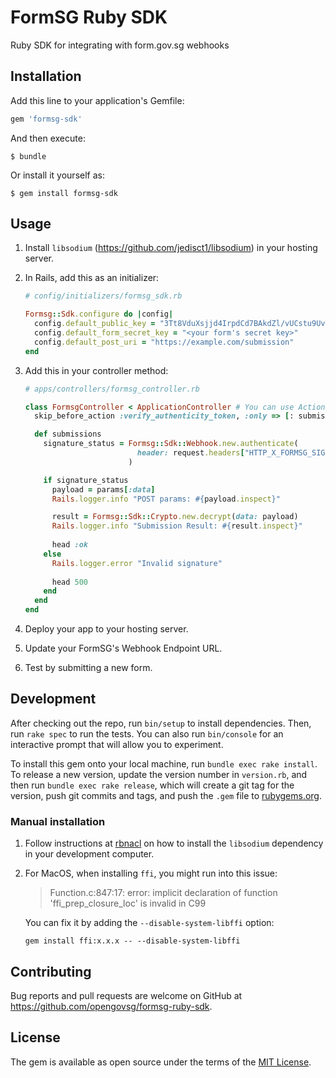 # FormSG Ruby SDK

Ruby SDK for integrating with form.gov.sg webhooks

## Installation

Add this line to your application's Gemfile:

```ruby
gem 'formsg-sdk'
```

And then execute:

    $ bundle

Or install it yourself as:

    $ gem install formsg-sdk

## Usage

1. Install `libsodium` (<https://github.com/jedisct1/libsodium>) in your hosting server.
2. In Rails, add this as an initializer:

    ```ruby
    # config/initializers/formsg_sdk.rb
    
    Formsg::Sdk.configure do |config|
      config.default_public_key = "3Tt8VduXsjjd4IrpdCd7BAkdZl/vUCstu9UvTX84FWw=" # Production Public Key
      config.default_form_secret_key = "<your form's secret key>"
      config.default_post_uri = "https://example.com/submission"
    end
    ```

3. Add this in your controller method:

    ```ruby
    # apps/controllers/formsg_controller.rb
    
    class FormsgController < ApplicationController # You can use ActionController::API to avoid the CSRF token
      skip_before_action :verify_authenticity_token, :only => [: submissions]
    
      def submissions
        signature_status = Formsg::Sdk::Webhook.new.authenticate(
                             header: request.headers["HTTP_X_FORMSG_SIGNATURE"]
                           )

        if signature_status
          payload = params[:data]
          Rails.logger.info "POST params: #{payload.inspect}"
    
          result = Formsg::Sdk::Crypto.new.decrypt(data: payload)
          Rails.logger.info "Submission Result: #{result.inspect}"
          
          head :ok
        else
          Rails.logger.error "Invalid signature"
          
          head 500
        end
      end
    end 
    ```

4. Deploy your app to your hosting server.
5. Update your FormSG's Webhook Endpoint URL.
6. Test by submitting a new form.

## Development

After checking out the repo, run `bin/setup` to install dependencies. Then, run `rake spec` to run the tests. You can also run `bin/console` for an interactive prompt that will allow you to experiment.

To install this gem onto your local machine, run `bundle exec rake install`. To release a new version, update the version number in `version.rb`, and then run `bundle exec rake release`, which will create a git tag for the version, push git commits and tags, and push the `.gem` file to [rubygems.org](https://rubygems.org).

### Manual installation

1. Follow instructions at [rbnacl](https://github.com/RubyCrypto/rbnacl) on how to install the `libsodium` dependency in your development computer.

2. For MacOS, when installing `ffi`, you might run into this issue:

    >Function.c:847:17: error: implicit declaration of function 'ffi_prep_closure_loc' is invalid in C99
    
    You can fix it by adding the `--disable-system-libffi` option:
    
    ```
    gem install ffi:x.x.x -- --disable-system-libffi
    ```

## Contributing

Bug reports and pull requests are welcome on GitHub at https://github.com/opengovsg/formsg-ruby-sdk.

## License

The gem is available as open source under the terms of the [MIT License](https://opensource.org/licenses/MIT).
